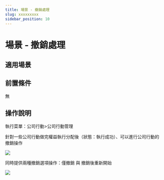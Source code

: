 ```yaml
---
title: 場景 - 撤銷處理
slug: xxxxxxxxx
sidebar_position: 10
---
```



# 場景 - 撤銷處理

## 適用場景

## 前置條件

無

## 操作說明 

執行菜單：公司行動&gt;公司行動管理

針對一些公司行動做完權益執行分配後（狀態：執行成功）、可以進行公司行動的撤銷操作

<img src="/assets/Ea1xbN90Xokna8x84DycCrvjnrc.png" src-width="2668" src-height="1618" align="center"/>

同時提供兩種撤銷選項操作：僅撤銷 與 撤銷後重新開始

<img src="/assets/ScXSbsil5or005x6xNYcj4WvnHh.png" src-width="3018" src-height="1622" align="center"/>

